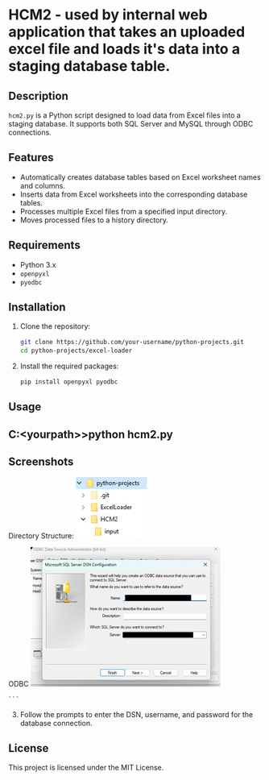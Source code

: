 # HCM2 - used by internal web application that takes an uploaded excel file and loads it's data into a staging database table.  

## Description
`hcm2.py` is a Python script designed to load data from Excel files into a staging database. It supports both SQL Server and MySQL through ODBC connections.

## Features
- Automatically creates database tables based on Excel worksheet names and columns.
- Inserts data from Excel worksheets into the corresponding database tables.
- Processes multiple Excel files from a specified input directory.
- Moves processed files to a history directory.

## Requirements
- Python 3.x
- `openpyxl`
- `pyodbc`

## Installation
1. Clone the repository:
    ```bash
    git clone https://github.com/your-username/python-projects.git
    cd python-projects/excel-loader
    ```

2. Install the required packages:
    ```bash
    pip install openpyxl pyodbc
    ```

## Usage
## C:\<yourpath>\>python hcm2.py
## Screenshots
Directory Structure:
![Directory structure](../z_images/folders2.jpg)



ODBC 
![ODBC SQL Server](../z_images/odbcconfig.jpg)

    ```

3. Follow the prompts to enter the DSN, username, and password for the database connection.

## License
This project is licensed under the MIT License.
